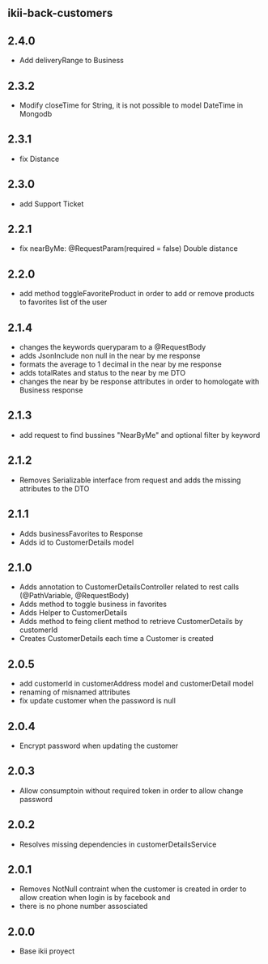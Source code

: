 ## ikii-back-customers

## 2.4.0
* Add deliveryRange to Business

## 2.3.2
* Modify closeTime for String, it is not possible to model DateTime in Mongodb

## 2.3.1
* fix Distance

## 2.3.0
* add Support Ticket

## 2.2.1
* fix nearByMe: @RequestParam(required = false) Double distance

## 2.2.0
* add method toggleFavoriteProduct in order to add or remove products to favorites list of the user

## 2.1.4
* changes the keywords queryparam to a @RequestBody
* adds JsonInclude non null in the near by me response
* formats the average to 1 decimal in the near by me response
* adds totalRates and status to the near by me DTO
* changes the near by be response attributes in order to homologate with Business response

## 2.1.3
* add request to find bussines "NearByMe" and optional filter by keyword 

## 2.1.2
* Removes Serializable interface from request and adds the missing attributes to the DTO

## 2.1.1
* Adds businessFavorites to Response
* Adds id to CustomerDetails model

## 2.1.0
* Adds annotation to CustomerDetailsController related to rest calls (@PathVariable, @RequestBody)
* Adds method to toggle business in favorites
* Adds Helper to CustomerDetails
* Adds method to feing client method to retrieve CustomerDetails by customerId
* Creates CustomerDetails each time a Customer is created

## 2.0.5
* add customerId in customerAddress model and customerDetail model
* renaming of misnamed attributes
* fix update customer when the password is null

## 2.0.4
* Encrypt password when updating the customer

## 2.0.3
* Allow consumptoin without required token in order to allow change password 

## 2.0.2
* Resolves missing dependencies in customerDetailsService

## 2.0.1
* Removes NotNull contraint when the customer is created in order to allow creation when login is by facebook and
* there is no phone number assosciated

## 2.0.0
* Base ikii proyect



